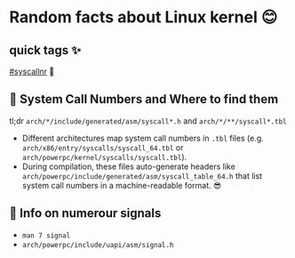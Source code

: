 # Random facts about Linux kernel 😊

## quick tags ✨
[#syscallnr](#-system-call-numbers-and-where-to-find-them) 🚀

## 🔢 System Call Numbers and Where to find them
tl;dr `arch/*/include/generated/asm/syscall*.h` and `arch/*/**/syscall*.tbl`
- Different architectures map system call numbers in `.tbl` files (e.g. `arch/x86/entry/syscalls/syscall_64.tbl` or `arch/powerpc/kernel/syscalls/syscall.tbl`).
- During compilation, these files auto-generate headers like `arch/powerpc/include/generated/asm/syscall_table_64.h` that list system call numbers in a machine-readable format. 😎

## 📶 Info on numerour signals
- `man 7 signal`
- `arch/powerpc/include/uapi/asm/signal.h`
